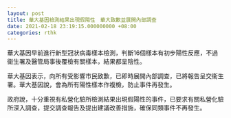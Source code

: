 ```yaml
---
layout: post
title: 華大基因檢測結果出現假陽性　華大致歉並展開內部調查
date: 2021-02-18 23:19:15.000000000 +08:00
categories: rthk
---
```


華大基因早前進行新型冠狀病毒樣本檢測，判斷16個樣本有初步陽性反應，不過衞生署及醫管局事後覆檢有關樣本，結果都呈陰性。

華大基因表示，向所有受影響市民致歉，已即時展開內部調查，已將報告呈交衞生署。華大基因說，會為所有陽性樣本作複檢，防止事件再發生。

政府說，十分重視有私營化驗所檢測結果出現假陽性的事件，已要求有關私營化驗所深入調查，提交調查報告及提出建議改善措施，確保同類事件不再發生。
